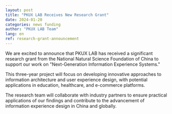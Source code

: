 ```yaml
---
layout: post
title: "PKUX LAB Receives New Research Grant"
date: 2024-01-20
categories: news funding
author: "PKUX LAB Team"
lang: en
ref: research-grant-announcement
---
```


We are excited to announce that PKUX LAB has received a significant research grant from the National Natural Science Foundation of China to support our work on "Next-Generation Information Experience Systems."

This three-year project will focus on developing innovative approaches to information architecture and user experience design, with potential applications in education, healthcare, and e-commerce platforms.

The research team will collaborate with industry partners to ensure practical applications of our findings and contribute to the advancement of information experience design in China and globally.